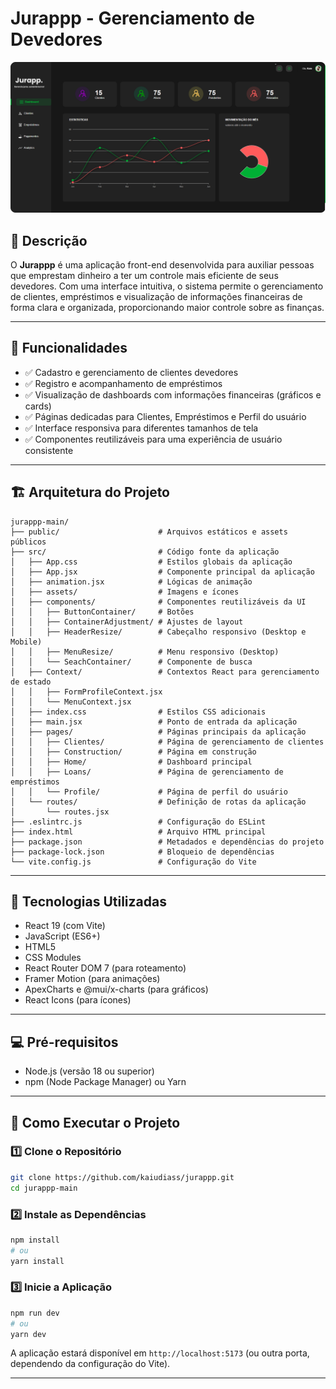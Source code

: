 # Jurappp - Gerenciamento de Devedores


![Banner](src/assets/imgreadme.png)


## 📑 Descrição

O **Jurappp** é uma aplicação front-end desenvolvida para auxiliar pessoas que emprestam dinheiro a ter um controle mais eficiente de seus devedores. Com uma interface intuitiva, o sistema permite o gerenciamento de clientes, empréstimos e visualização de informações financeiras de forma clara e organizada, proporcionando maior controle sobre as finanças.

---

## 🚀 Funcionalidades

- ✅ Cadastro e gerenciamento de clientes devedores
- ✅ Registro e acompanhamento de empréstimos
- ✅ Visualização de dashboards com informações financeiras (gráficos e cards)
- ✅ Páginas dedicadas para Clientes, Empréstimos e Perfil do usuário
- ✅ Interface responsiva para diferentes tamanhos de tela
- ✅ Componentes reutilizáveis para uma experiência de usuário consistente

---



## 🏗️ Arquitetura do Projeto

```
jurappp-main/
├── public/                      # Arquivos estáticos e assets públicos
├── src/                         # Código fonte da aplicação
│   ├── App.css                  # Estilos globais da aplicação
│   ├── App.jsx                  # Componente principal da aplicação
│   ├── animation.jsx            # Lógicas de animação
│   ├── assets/                  # Imagens e ícones
│   ├── components/              # Componentes reutilizáveis da UI
│   │   ├── ButtonContainer/     # Botões
│   │   ├── ContainerAdjustment/ # Ajustes de layout
│   │   ├── HeaderResize/        # Cabeçalho responsivo (Desktop e Mobile)
│   │   ├── MenuResize/          # Menu responsivo (Desktop)
│   │   └── SeachContainer/      # Componente de busca
│   ├── Context/                 # Contextos React para gerenciamento de estado
│   │   ├── FormProfileContext.jsx
│   │   └── MenuContext.jsx
│   ├── index.css                # Estilos CSS adicionais
│   ├── main.jsx                 # Ponto de entrada da aplicação
│   ├── pages/                   # Páginas principais da aplicação
│   │   ├── Clientes/            # Página de gerenciamento de clientes
│   │   ├── Construction/        # Página em construção
│   │   ├── Home/                # Dashboard principal
│   │   ├── Loans/               # Página de gerenciamento de empréstimos
│   │   └── Profile/             # Página de perfil do usuário
│   └── routes/                  # Definição de rotas da aplicação
│       └── routes.jsx
├── .eslintrc.js                 # Configuração do ESLint
├── index.html                   # Arquivo HTML principal
├── package.json                 # Metadados e dependências do projeto
├── package-lock.json            # Bloqueio de dependências
└── vite.config.js               # Configuração do Vite
```

---

## 🔧 Tecnologias Utilizadas

- React 19 (com Vite)
- JavaScript (ES6+)
- HTML5
- CSS Modules
- React Router DOM 7 (para roteamento)
- Framer Motion (para animações)
- ApexCharts e @mui/x-charts (para gráficos)
- React Icons (para ícones)

---



## 💻 Pré-requisitos

- Node.js (versão 18 ou superior)
- npm (Node Package Manager) ou Yarn

---

## 🏁 Como Executar o Projeto

### 1️⃣ Clone o Repositório

```bash
git clone https://github.com/kaiudiass/jurappp.git
cd jurappp-main
```

### 2️⃣ Instale as Dependências

```bash
npm install
# ou
yarn install
```

### 3️⃣ Inicie a Aplicação

```bash
npm run dev
# ou
yarn dev
```

A aplicação estará disponível em `http://localhost:5173` (ou outra porta, dependendo da configuração do Vite).

---


